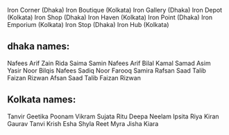 Iron Corner (Dhaka)
Iron Boutique (Kolkata)
Iron Gallery (Dhaka)
Iron Depot (Kolkata)
Iron Shop (Dhaka)
Iron Haven (Kolkata)
Iron Point (Dhaka)
Iron Emporium (Kolkata)
Iron Stop (Dhaka)
Iron Hub (Kolkata)

## dhaka names:

Nafees
Arif
Zain
Rida
Saima
Samin
Nafees
Arif
Bilal
Kamal
Samad
Asim
Yasir
Noor
Bilqis
Nafees
Sadiq
Noor
Farooq
Samira
Rafsan
Saad
Talib
Faizan
Rizwan
Afsan
Saad
Talib
Faizan
Rizwan

## Kolkata names:

Tanvir
Geetika
Poonam
Vikram
Sujata
Ritu
Deepa
Neelam
Ipsita
Riya
Kiran
Gaurav
Tanvi
Krish
Esha
Shyla
Reet
Myra
Jisha
Kiara
